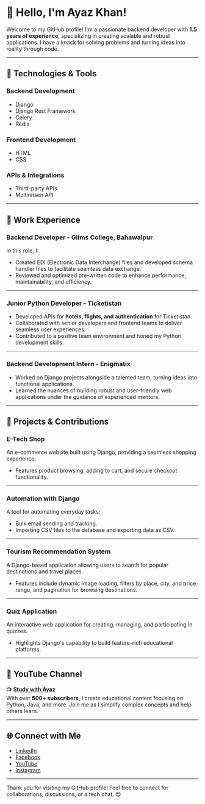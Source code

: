# 👋 Hello, I'm Ayaz Khan!  
Welcome to my GitHub profile! I'm a passionate backend developer with **1.5 years of experience**, specializing in creating scalable and robust applications. I have a knack for solving problems and turning ideas into reality through code.

---

## 🔧 Technologies & Tools

### Backend Development  
- Django  
- Django Rest Framework  
- Celery  
- Redis  

### Frontend Development  
- HTML  
- CSS  

### APIs & Integrations  
- Third-party APIs  
- Multireisen API  

---

## 💼 Work Experience

### **Backend Developer - Glims College, Bahawalpur**  
In this role, I:  
- Created EDI (Electronic Data Interchange) files and developed schema handler files to facilitate seamless data exchange.  
- Reviewed and optimized pre-written code to enhance performance, maintainability, and efficiency.  

---

### **Junior Python Developer - Ticketistan**  
- Developed APIs for **hotels, flights, and authentication** for Ticketistan.  
- Collaborated with senior developers and frontend teams to deliver seamless user experiences.  
- Contributed to a positive team environment and honed my Python development skills.

---

### **Backend Development Intern - Enigmatix**  
- Worked on Django projects alongside a talented team, turning ideas into functional applications.  
- Learned the nuances of building robust and user-friendly web applications under the guidance of experienced mentors.  

---

## 🚀 Projects & Contributions

### **E-Tech Shop**  
An e-commerce website built using Django, providing a seamless shopping experience.  
- Features product browsing, adding to cart, and secure checkout functionality.  

---

### **Automation with Django**  
A tool for automating everyday tasks:  
- Bulk email sending and tracking.  
- Importing CSV files to the database and exporting data as CSV.  

---

### **Tourism Recommendation System**  
A Django-based application allowing users to search for popular destinations and travel places.  
- Features include dynamic image loading, filters by place, city, and price range, and pagination for browsing destinations.  

---

### **Quiz Application**  
An interactive web application for creating, managing, and participating in quizzes.  
- Highlights Django's capability to build feature-rich educational platforms.  

---

## 🎥 YouTube Channel

📺 **[Study with Ayaz](https://www.youtube.com/@studywithayaz)**  
With over **500+ subscribers**, I create educational content focusing on Python, Java, and more. Join me as I simplify complex concepts and help others learn.

---

## 🌐 Connect with Me

- [LinkedIn](https://www.linkedin.com/in/studywithayaz/)  
- [Facebook](https://www.facebook.com/StudywithAyaz/)  
- [YouTube](https://www.youtube.com/@studywithayaz)  
- [Instagram](https://www.instagram.com/study_withayaz/)  

---

Thank you for visiting my GitHub profile! Feel free to connect for collaborations, discussions, or a tech chat. 😊
